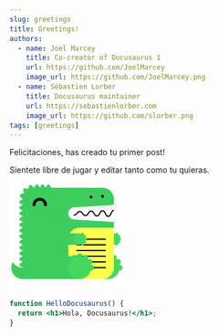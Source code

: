 ```yaml
---
slug: greetings
title: Greetings!
authors:
  - name: Joel Marcey
    title: Co-creator of Docusaurus 1
    url: https://github.com/JoelMarcey
    image_url: https://github.com/JoelMarcey.png
  - name: Sébastien Lorber
    title: Docusaurus maintainer
    url: https://sebastienlorber.com
    image_url: https://github.com/slorber.png
tags: [greetings]
---
```


Felicitaciones, has creado tu primer post!

Sientete libre de jugar y editar tanto como tu quieras.
![Docusaurus logo](../../../static/img/docusaurus.png)

```jsx title="src/components/HelloDocusaurus.js"
function HelloDocusaurus() {
  return <h1>Hola, Docusaurus!</h1>;
}
```

